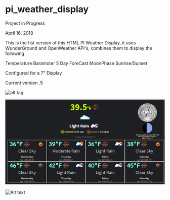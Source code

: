 # pi_weather_display

Project in Progress

April 16, 2018

This is the fist version of this HTML PI Weather Display, it uses WunderGround and OpenWeather API's, combines them to display the following

Temperature
Baramoter
5 Day ForeCast
MoonPhase
Sunrise/Sunset

Configured for a 7" Display

Current version .5<br>

![alt tag](https://github.com/creekhead/piWeather/tree/master/img/screenshot/PiWeather_V0.5.png)

![Alt text](/img/screenshot/PiWeather_V0.5.png?raw=true "Early Screenshot V.5")

![Alt text](https://github.com/creekhead/piWeather/tree/master/img/screenshot/PiWeather_V0.5.png "Early Screenshot V.5")
